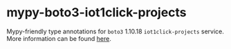 # mypy-boto3-iot1click-projects

Mypy-friendly type annotations for `boto3` 1.10.18 `iot1click-projects` service.
More information can be found [here](https://github.com/vemel/mypy_boto3).